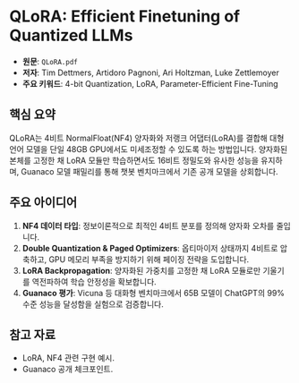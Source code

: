 # QLoRA: Efficient Finetuning of Quantized LLMs

- **원문**: `QLoRA.pdf`
- **저자**: Tim Dettmers, Artidoro Pagnoni, Ari Holtzman, Luke Zettlemoyer
- **주요 키워드**: 4-bit Quantization, LoRA, Parameter-Efficient Fine-Tuning

## 핵심 요약

QLoRA는 4비트 NormalFloat(NF4) 양자화와 저랭크 어댑터(LoRA)를 결합해 대형 언어 모델을 단일 48GB GPU에서도 미세조정할 수 있도록 하는 방법입니다. 양자화된 본체를 고정한 채 LoRA 모듈만 학습하면서도 16비트 정밀도와 유사한 성능을 유지하며, Guanaco 모델 패밀리를 통해 챗봇 벤치마크에서 기존 공개 모델을 상회합니다.

## 주요 아이디어

1. **NF4 데이터 타입**: 정보이론적으로 최적인 4비트 분포를 정의해 양자화 오차를 줄입니다.
2. **Double Quantization & Paged Optimizers**: 옵티마이저 상태까지 4비트로 압축하고, GPU 메모리 부족을 방지하기 위해 페이징 전략을 도입합니다.
3. **LoRA Backpropagation**: 양자화된 가중치를 고정한 채 LoRA 모듈로만 기울기를 역전파하여 학습 안정성을 확보합니다.
4. **Guanaco 평가**: Vicuna 등 대화형 벤치마크에서 65B 모델이 ChatGPT의 99% 수준 성능을 달성함을 실험으로 검증합니다.

## 참고 자료

- LoRA, NF4 관련 구현 예시.
- Guanaco 공개 체크포인트.
